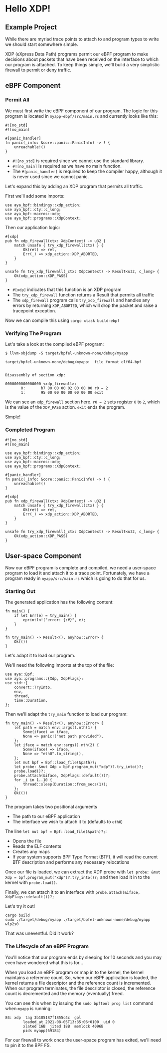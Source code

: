 # Hello XDP!

## Example Project

While there are myriad trace points to attach to and program types to write we should start somewhere simple.

XDP (eXpress Data Path) programs permit our eBPF program to make decisions about packets that have been received on the interface to which our program is attached. To keep things simple, we'll build a very simplistic firewall to permit or deny traffic.

## eBPF Component

### Permit All

We must first write the eBPF component of our program.
The logic for this program is located in `myapp-ebpf/src/main.rs` and currently looks like this:

```rust,ignore
#![no_std]
#![no_main]

#[panic_handler]
fn panic(_info: &core::panic::PanicInfo) -> ! {
    unreachable!()
}
```

- `#![no_std]` is required since we cannot use the standard library.
- `#![no_main]` is required as we have no main function.
- The `#[panic_handler]` is required to keep the compiler happy, although it is never used since we cannot panic.

Let's expand this by adding an XDP program that permits all traffic.

First we'll add some imports:

```rust,ignore
use aya_bpf::bindings::xdp_action;
use aya_bpf::cty::c_long;
use aya_bpf::macros::xdp;
use aya_bpf::programs::XdpContext;
```

Then our application logic:

```rust,ignore
#[xdp]
pub fn xdp_firewall(ctx: XdpContext) -> u32 {
    match unsafe { try_xdp_firewall(ctx) } {
        Ok(ret) => ret,
        Err(_) => xdp_action::XDP_ABORTED,
    }
}

unsafe fn try_xdp_firewall(_ctx: XdpContext) -> Result<u32, c_long> {
    Ok(xdp_action::XDP_PASS)
}
```

- `#[xdp]` indicates that this function is an XDP program
- The `try_xdp_firewall` function returns a Result that permits all traffic
- The `xdp_firewall` program calls `try_xdp_firewall` and handles any errors by returning `XDP_ABORTED`, which will drop the packet and raise a tracepoint exception.

Now we can compile this using `cargo xtask build-ebpf`

### Verifying The Program

Let's take a look at the compiled eBPF program:

```console
$ llvm-objdump -S target/bpfel-unknown-none/debug/myapp

target/bpfel-unknown-none/debug/myapp:  file format elf64-bpf


Disassembly of section xdp:

0000000000000000 <xdp_firewall>:
       0:       b7 00 00 00 02 00 00 00 r0 = 2
       1:       95 00 00 00 00 00 00 00 exit
```

We can see an `xdp_firewall` section here.
`r0 = 2` sets register `0` to `2`, which is the value of the `XDP_PASS` action.
`exit` ends the program.

Simple!

### Completed Program

```rust,ignore
#![no_std]
#![no_main]

use aya_bpf::bindings::xdp_action;
use aya_bpf::cty::c_long;
use aya_bpf::macros::xdp;
use aya_bpf::programs::XdpContext;

#[panic_handler]
fn panic(_info: &core::panic::PanicInfo) -> ! {
    unreachable!()
}

#[xdp]
pub fn xdp_firewall(ctx: XdpContext) -> u32 {
    match unsafe { try_xdp_firewall(ctx) } {
        Ok(ret) => ret,
        Err(_) => xdp_action::XDP_ABORTED,
    }
}

unsafe fn try_xdp_firewall(_ctx: XdpContext) -> Result<u32, c_long> {
    Ok(xdp_action::XDP_PASS)
}
```

## User-space Component

Now our eBPF program is complete and compiled, we need a user-space program to load it and attach it to a trace point.
Fortunately, we have a program ready in `myapp/src/main.rs` which is going to do that for us.

### Starting Out

The generated application has the following content:

```rust,ignore
fn main() {
    if let Err(e) = try_main() {
        eprintln!("error: {:#}", e);
    }
}

fn try_main() -> Result<(), anyhow::Error> {
    Ok(())
}
```

Let's adapt it to load our program.

We'll need the following imports at the top of the file:

```rust,ignore
use aya::Bpf;
use aya::programs::{Xdp, XdpFlags};
use std::{
    convert::TryInto,
    env,
    thread,
    time::Duration,
};
```

Then we'll adapt the `try_main` function to load our program:

```rust,ignore
fn try_main() -> Result<(), anyhow::Error> {
    let path = match env::args().nth(1) {
        Some(iface) => iface,
        None => panic!("not path provided"),
    };
    let iface = match env::args().nth(2) {
        Some(iface) => iface,
        None => "eth0".to_string(),
    };
    let mut bpf = Bpf::load_file(&path)?;
    let probe: &mut Xdp = bpf.program_mut("xdp")?.try_into()?;
    probe.load()?;
    probe.attach(&iface, XdpFlags::default())?;
    for _i in 1..10 {
        thread::sleep(Duration::from_secs(1));
    };
    Ok(())
}
```
 
The program takes two positional arguments
- The path to our eBPF application
- The interface we wish to attach it to (defaults to `eth0`)

The line `let mut bpf = Bpf::load_file(&path)?;`:
- Opens the file
- Reads the ELF contents
- Creates any maps
- If your system supports BPF Type Format (BTF), it will read the current BTF description and performs any necessary relocations

Once our file is loaded, we can extract the XDP probe with `let probe: &mut Xdp = bpf.program_mut("xdp")?.try_into()?;` and then load it in to the kernel with `probe.load()`.

Finally, we can attach it to an interface with `probe.attach(&iface, XdpFlags::default())?;`

Let's try it out!

```console
cargo build
sudo ./target/debug/myapp ./target/bpfel-unknown-none/debug/myapp wlp2s0

```

That was uneventful. Did it work?

### The Lifecycle of an eBPF Program

You'll notice that our program ends by sleeping for 10 seconds and you may even have wondered what this is for...

When you load an eBPF program or map in to the kernel, the kernel maintains a reference count.
So, when our eBPF application is loaded, the kernel returns a file descriptor and the reference count is incremented.
When our program terminates, the file descriptor is closed, the reference count is decremented and the memory (eventually) freed.

You can see this when by issuing the `sudo bpftool prog list` command when `myapp` is running:

```console
84: xdp  tag 3b185187f1855c4c  gpl
        loaded_at 2021-08-05T13:35:06+0100  uid 0
        xlated 16B  jited 18B  memlock 4096B
        pids myapp(69184)
```

For our firewall to work once the user-space program has exited, we'll need to pin it to the BPF FS.
